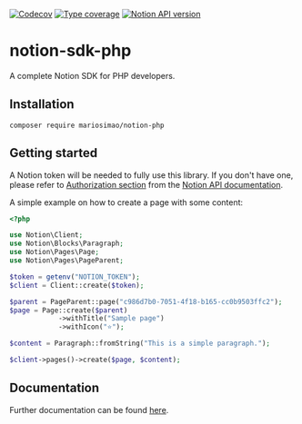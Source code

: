 [![Codecov](https://img.shields.io/codecov/c/github/mariosimao/notion-sdk)](https://app.codecov.io/gh/mariosimao/notion-sdk)
[![Type coverage](https://shepherd.dev/github/mariosimao/notion-sdk/coverage.svg)](https://shepherd.dev/github/mariosimao/notion-sdk)
[![Notion API version](https://img.shields.io/badge/API%20Version-2021--08--16-blue)](https://developers.notion.com/reference/versioning)

# notion-sdk-php

A complete Notion SDK for PHP developers.
## Installation

```
composer require mariosimao/notion-php
```

## Getting started

A Notion token will be needed to fully use this library. If you don't have one,
please refer to [Authorization section](https://developers.notion.com/docs/authorization) from the [Notion API documentation](https://developers.notion.com/).

A simple example on how to create a page with some content:

```php
<?php

use Notion\Client;
use Notion\Blocks\Paragraph;
use Notion\Pages\Page;
use Notion\Pages\PageParent;

$token = getenv("NOTION_TOKEN");
$client = Client::create($token);

$parent = PageParent::page("c986d7b0-7051-4f18-b165-cc0b9503ffc2");
$page = Page::create($parent)
            ->withTitle("Sample page")
            ->withIcon("⭐");

$content = Paragraph::fromString("This is a simple paragraph.");

$client->pages()->create($page, $content);
```

## Documentation

Further documentation can be found [here](./docs/README.md).